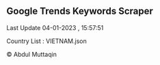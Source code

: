 

## Google Trends Keywords Scraper 
 
Last Update 04-01-2023 , 15:57:51

Country List :
VIETNAM.json



© Abdul Muttaqin 
